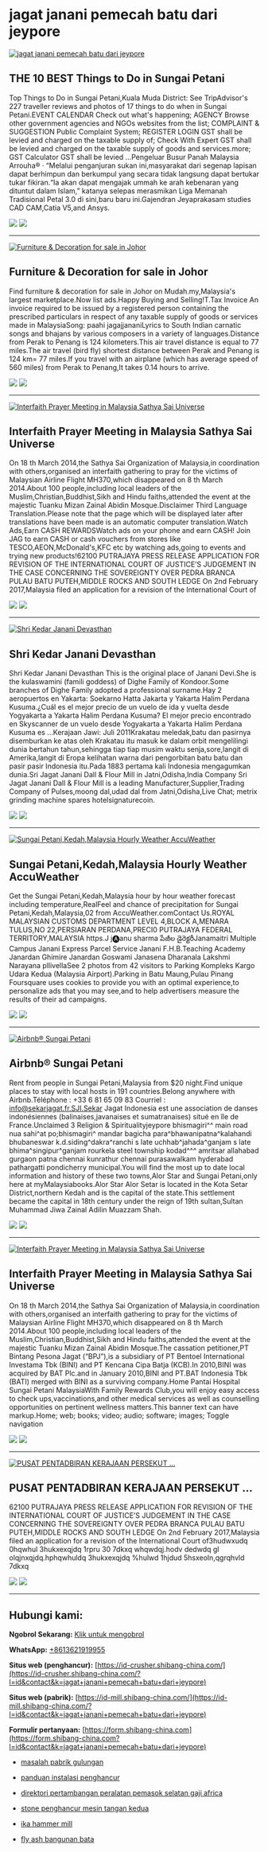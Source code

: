 # jagat janani pemecah batu dari jeypore

<a href="https://swt.shibang-china.com/?l=id&img&k=jagat+janani+pemecah+batu+dari+jeypore" target="_blank">![jagat janani pemecah batu dari jeypore](http://static.shibang-china.com/all-800x300/870.jpg)</a>

## THE 10 BEST Things to Do in Sungai Petani
Top Things to Do in Sungai Petani,Kuala Muda District: See TripAdvisor's 227 traveller reviews and photos of 17 things to do when in Sungai Petani.EVENT CALENDAR Check out what's happening; AGENCY Browse other government agencies and NGOs websites from the list; COMPLAINT &amp; SUGGESTION Public Complaint System; REGISTER LOGIN GST shall be levied and charged on the taxable supply of; Check With Expert GST shall be levied and charged on the taxable supply of goods and services.more; GST Calculator GST shall be levied …Pengeluar Busur Panah Malaysia Arrouha&#174;&nbsp;&#0183;&#32;“Melalui penganjuran sukan ini,masyarakat dari segenap lapisan dapat berhimpun dan berkumpul yang secara tidak langsung dapat bertukar tukar fikiran.“Ia akan dapat mengajak ummah ke arah kebenaran yang dituntut dalam Islam,” katanya selepas merasmikan Liga Memanah Tradisional Petal 3.0 di sini,baru baru ini.Gajendran Jeyaprakasam studies CAD CAM,Catia V5,and Ansys.


<a href="https://whatsapp.shibangsoft.com/WhatsApp.php" target="_blank" title="WhatsApp">![](http://static.shibang-china.com/icon/whatsapp.png)</a> <a href="https://swt.shibang-china.com/?l=id&icon&k=jagat+janani+pemecah+batu+dari+jeypore" target="_blank">![](http://static.shibang-china.com/icon/chat-id.png)</a>

---

<a href="https://swt.shibang-china.com/?l=id&img&k=jagat+janani+pemecah+batu+dari+jeypore" target="_blank">![Furniture &amp; Decoration for sale in Johor](http://static.shibang-china.com/all-800x300/742.jpg)</a>

## Furniture &amp; Decoration for sale in Johor
Find furniture &amp; decoration for sale in Johor on Mudah.my,Malaysia's largest marketplace.Now list ads.Happy Buying and Selling!T.Tax Invoice An invoice required to be issued by a registered person containing the prescribed particulars in respect of any taxable supply of goods or services made in MalaysiaSong: paahi jagajjananiLyrics to South Indian carnatic songs and bhajans by various composers in a variety of languages.Distance from Perak to Penang is 124 kilometers.This air travel distance is equal to 77 miles.The air travel (bird fly) shortest distance between Perak and Penang is 124 km= 77 miles.If you travel with an airplane (which has average speed of 560 miles) from Perak to Penang,It takes 0.14 hours to arrive.


<a href="https://whatsapp.shibangsoft.com/WhatsApp.php" target="_blank" title="WhatsApp">![](http://static.shibang-china.com/icon/whatsapp.png)</a> <a href="https://swt.shibang-china.com/?l=id&icon&k=jagat+janani+pemecah+batu+dari+jeypore" target="_blank">![](http://static.shibang-china.com/icon/chat-id.png)</a>

---

<a href="https://swt.shibang-china.com/?l=id&img&k=jagat+janani+pemecah+batu+dari+jeypore" target="_blank">![Interfaith Prayer Meeting in Malaysia Sathya Sai Universe](http://static.shibang-china.com/all-800x300/711.jpg)</a>

## Interfaith Prayer Meeting in Malaysia Sathya Sai Universe
On 18 th March 2014,the Sathya Sai Organization of Malaysia,in coordination with others,organised an interfaith gathering to pray for the victims of Malaysian Airline Flight MH370,which disappeared on 8 th March 2014.About 100 people,including local leaders of the Muslim,Christian,Buddhist,Sikh and Hindu faiths,attended the event at the majestic Tuanku Mizan Zainal Abidin Mosque.Disclaimer Third Language Translation.Please note that the page which will be displayed later after translations have been made is an automatic computer translation.Watch Ads,Earn CASH REWARDSWatch ads on your phone and earn CASH! Join JAG to earn CASH or cash vouchers from stores like TESCO,AEON,McDonald's,KFC etc by watching ads,going to events and trying new products!62100 PUTRAJAYA PRESS RELEASE APPLICATION FOR REVISION OF THE INTERNATIONAL COURT OF JUSTICE’S JUDGEMENT IN THE CASE CONCERNING THE SOVEREIGNTY OVER PEDRA BRANCA PULAU BATU PUTEH,MIDDLE ROCKS AND SOUTH LEDGE On 2nd February 2017,Malaysia filed an application for a revision of the International Court of


<a href="https://whatsapp.shibangsoft.com/WhatsApp.php" target="_blank" title="WhatsApp">![](http://static.shibang-china.com/icon/whatsapp.png)</a> <a href="https://swt.shibang-china.com/?l=id&icon&k=jagat+janani+pemecah+batu+dari+jeypore" target="_blank">![](http://static.shibang-china.com/icon/chat-id.png)</a>

---

<a href="https://swt.shibang-china.com/?l=id&img&k=jagat+janani+pemecah+batu+dari+jeypore" target="_blank">![Shri Kedar Janani Devasthan](http://static.shibang-china.com/all-800x300/1019.jpg)</a>

## Shri Kedar Janani Devasthan
Shri Kedar Janani Devasthan This is the original place of Janani Devi.She is the kulaswamini (famili goddess) of Dighe Family of Kondoor.Some branches of Dighe Family adopted a professional surname.Hay 2 aeropuertos en Yakarta: Soekarno Hatta Jakarta y Yakarta Halim Perdana Kusuma.&#191;Cu&#225;l es el mejor precio de un vuelo de ida y vuelta desde Yogyakarta a Yakarta Halim Perdana Kusuma? El mejor precio encontrado en Skyscanner de un vuelo desde Yogyakarta a Yakarta Halim Perdana Kusuma es …Kerajaan Jawi: Juli 2011Krakatau meledak,batu dan pasirnya disemburkan ke atas oleh Krakatau itu masuk ke dalam orbit mengelilingi dunia bertahun tahun,sehingga tiap tiap musim waktu senja,sore,langit di Amerika,langit di Eropa kelihatan warna dari pengorbitan batu batu dan pasir pasir Indonesia itu.Pada 1883 pertama kali Indonesia mengagumkan dunia.Sri Jagat Janani Dall &amp; Flour Mill in Jatni,Odisha,India Company Sri Jagat Janani Dall &amp; Flour Mill is a leading Manufacturer,Supplier,Trading Company of Pulses,moong dal,udad dal from Jatni,Odisha,Live Chat; metrix grinding machine spares hotelsignaturecoin.


<a href="https://whatsapp.shibangsoft.com/WhatsApp.php" target="_blank" title="WhatsApp">![](http://static.shibang-china.com/icon/whatsapp.png)</a> <a href="https://swt.shibang-china.com/?l=id&icon&k=jagat+janani+pemecah+batu+dari+jeypore" target="_blank">![](http://static.shibang-china.com/icon/chat-id.png)</a>

---

<a href="https://swt.shibang-china.com/?l=id&img&k=jagat+janani+pemecah+batu+dari+jeypore" target="_blank">![Sungai Petani,Kedah,Malaysia Hourly Weather AccuWeather](http://static.shibang-china.com/all-800x300/213.jpg)</a>

## Sungai Petani,Kedah,Malaysia Hourly Weather AccuWeather
Get the Sungai Petani,Kedah,Malaysia hour by hour weather forecast including temperature,RealFeel and chance of precipitation for Sungai Petani,Kedah,Malaysia,02 from AccuWeather.comContact Us.ROYAL MALAYSIAN CUSTOMS DEPARTMENT LEVEL 4,BLOCK A,MENARA TULUS,NO 22,PERSIARAN PERDANA,PRECI0 PUTRAJAYA FEDERAL TERRITORY,MALAYSIA https.J j🅐anu sharma పేజీల డైరెక్టరీJanamaitri Multiple Campus Janani Express Parcel Service Janani F.H.B.Teaching Academy Janardan Ghimire Janardan Goswami Janasena Dharanala Lakshmi Narayana pllivellaSee 2 photos from 42 visitors to Parking Kompleks Kargo Udara Kedua (Malaysia Airport).Parking in Batu Maung,Pulau Pinang Foursquare uses cookies to provide you with an optimal experience,to personalize ads that you may see,and to help advertisers measure the results of their ad campaigns.


<a href="https://whatsapp.shibangsoft.com/WhatsApp.php" target="_blank" title="WhatsApp">![](http://static.shibang-china.com/icon/whatsapp.png)</a> <a href="https://swt.shibang-china.com/?l=id&icon&k=jagat+janani+pemecah+batu+dari+jeypore" target="_blank">![](http://static.shibang-china.com/icon/chat-id.png)</a>

---

<a href="https://swt.shibang-china.com/?l=id&img&k=jagat+janani+pemecah+batu+dari+jeypore" target="_blank">![Airbnb&#174; Sungai Petani](http://static.shibang-china.com/all-800x300/747.jpg)</a>

## Airbnb&#174; Sungai Petani
Rent from people in Sungai Petani,Malaysia from $20 night.Find unique places to stay with local hosts in 191 countries.Belong anywhere with Airbnb.T&#233;l&#233;phone : +33 6 81 65 09 83 Courriel : info@sekarjagat.fr.SJI.Sekar Jagat Indonesia est une association de danses indon&#233;siennes (balinaises,javanaises et sumatranaises) situ&#233; en &#238;le de France.Unclaimed 3 Religion &amp; Spiritualityjeypore bhismagiri^^ main road nua sahi^at po;bhismagiri^ mandar bagicha para^bhawanipatna^kalahandi bhubaneswar k.d.siding^dakra^ranchi s late uchhab^jahada^ganjam s late bhima^singipur^ganjam rourkela steel township kodad^^^ amritsar allahabad gurgaon patna chennai kunrathur chennai purasawalkam hyderabad pathargatti pondicherry municipal.You will find the most up to date local information and history of these two towns,Alor Star and Sungai Petani,only here at myMalaysiabooks.Alor Star Alor Setar is located in the Kota Setar District,northern Kedah and is the capital of the state.This settlement became the capital in 18th century under the reign of 19th sultan,Sultan Muhammad Jiwa Zainal Adilin Muazzam Shah.


<a href="https://whatsapp.shibangsoft.com/WhatsApp.php" target="_blank" title="WhatsApp">![](http://static.shibang-china.com/icon/whatsapp.png)</a> <a href="https://swt.shibang-china.com/?l=id&icon&k=jagat+janani+pemecah+batu+dari+jeypore" target="_blank">![](http://static.shibang-china.com/icon/chat-id.png)</a>

---

<a href="https://swt.shibang-china.com/?l=id&img&k=jagat+janani+pemecah+batu+dari+jeypore" target="_blank">![Interfaith Prayer Meeting in Malaysia Sathya Sai Universe](http://static.shibang-china.com/all-800x300/255.jpg)</a>

## Interfaith Prayer Meeting in Malaysia Sathya Sai Universe
On 18 th March 2014,the Sathya Sai Organization of Malaysia,in coordination with others,organised an interfaith gathering to pray for the victims of Malaysian Airline Flight MH370,which disappeared on 8 th March 2014.About 100 people,including local leaders of the Muslim,Christian,Buddhist,Sikh and Hindu faiths,attended the event at the majestic Tuanku Mizan Zainal Abidin Mosque.The cassation petitioner,PT Bintang Pesona Jagat (“BPJ”),is a subsidiary of PT Bentoel International Investama Tbk (BINI) and PT Kencana Cipa Batja (KCB).In 2010,BINI was acquired by BAT Plc.and in January 2010,BINI and PT.BAT Indonesia Tbk (BATI) merged with BINI as a surviving company.Home Pantai Hospital Sungai Petani MalaysiaWith Family Rewards Club,you will enjoy easy access to check ups,vaccinations,and other medical services as well as counselling opportunities on pertinent wellness matters.This banner text can have markup.Home; web; books; video; audio; software; images; Toggle navigation


<a href="https://whatsapp.shibangsoft.com/WhatsApp.php" target="_blank" title="WhatsApp">![](http://static.shibang-china.com/icon/whatsapp.png)</a> <a href="https://swt.shibang-china.com/?l=id&icon&k=jagat+janani+pemecah+batu+dari+jeypore" target="_blank">![](http://static.shibang-china.com/icon/chat-id.png)</a>

---

<a href="https://swt.shibang-china.com/?l=id&img&k=jagat+janani+pemecah+batu+dari+jeypore" target="_blank">![PUSAT PENTADBIRAN KERAJAAN PERSEKUT …](http://static.shibang-china.com/all-800x300/1345.jpg)</a>

## PUSAT PENTADBIRAN KERAJAAN PERSEKUT …
62100 PUTRAJAYA PRESS RELEASE APPLICATION FOR REVISION OF THE INTERNATIONAL COURT OF JUSTICE’S JUDGEMENT IN THE CASE CONCERNING THE SOVEREIGNTY OVER PEDRA BRANCA PULAU BATU PUTEH,MIDDLE ROCKS AND SOUTH LEDGE On 2nd February 2017,Malaysia filed an application for a revision of the International Court of3hudwxudq 0hqwhul 3hukxexqjdq 1rpru 30 7dkxq whqwdqj.hodv dedwdq gl olqjnxqjdq.hphqwhuldq 3hukxexqjdq %hulwd 1hjdud 5hsxeoln,qgrqhvld 7dkxq

<a href="https://whatsapp.shibangsoft.com/WhatsApp.php" target="_blank" title="WhatsApp">![](http://static.shibang-china.com/icon/whatsapp.png)</a> <a href="https://swt.shibang-china.com/?l=id&icon&k=jagat+janani+pemecah+batu+dari+jeypore" target="_blank">![](http://static.shibang-china.com/icon/chat-id.png)</a>

---
## Hubungi kami:

**Ngobrol Sekarang:** [Klik untuk mengobrol](https://swt.shibang-china.com?l=id&contact&k=jagat+janani+pemecah+batu+dari+jeypore)

**WhatsApp:**  [+8613621919955](https://whatsapp.shibangsoft.com/WhatsApp.php)

**Situs web (penghancur):** [https://id-crusher.shibang-china.com/](https://id-crusher.shibang-china.com/?l=id&contact&k=jagat+janani+pemecah+batu+dari+jeypore)

**Situs web (pabrik):** [https://id-mill.shibang-china.com/](https://id-mill.shibang-china.com/?l=id&contact&k=jagat+janani+pemecah+batu+dari+jeypore)

**Formulir pertanyaan:** [https://form.shibang-china.com](https://form.shibang-china.com?l=id&contact&k=jagat+janani+pemecah+batu+dari+jeypore)

* [masalah pabrik gulungan](../49/masalah%20pabrik%20gulungan.md)

* [panduan instalasi penghancur](../42/panduan%20instalasi%20penghancur.md)

* [direktori pertambangan peralatan pemasok selatan gaji africa](../47/direktori%20pertambangan%20peralatan%20pemasok%20selatan%20gaji%20africa.md)

* [stone penghancur mesin tangan kedua](../41/stone%20penghancur%20mesin%20tangan%20kedua.md)

* [ika hammer mill](../46/ika%20hammer%20mill.md)

* [fly ash bangunan bata](../43/fly%20ash%20bangunan%20bata.md)